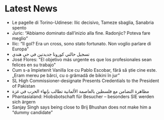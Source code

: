 # Latest News
-  Le pagelle di Torino-Udinese: Ilic decisivo, Tameze sbaglia, Sanabria spento
-  Juric: “Abbiamo dominato dall’inizio alla fine. Radonjic? Poteva fare meglio”
-  Ilic: “Il gol? Era un cross, sono stato fortunato. Non voglio parlare di Europa”
-  تسجيل حالتي كورونا جديدتين في حي هندي
-  José Flores: "El objetivo más urgente es que los profesionales sean felices en su trabajo"
-  Cum s-a împietenit Vanilla Ice cu Pablo Escobar, fără să știe cine este. „Eram mereu pe bărci, cu o grămadă de bikini în jur”
-  SL High Commissioner-designate Presents Credentials to the President of Pakistan
-  مظاهرة التضامن مع فلسطين بالعاصمة الألمانية تطالب بإنهاء الحرب في غزة
-  Phantasialand: Hiobsbotschaft für Besucher – besonders SIE werden sich ärgern
-  Sanjay Singh says being close to Brij Bhushan does not make him a “dummy candidate”
